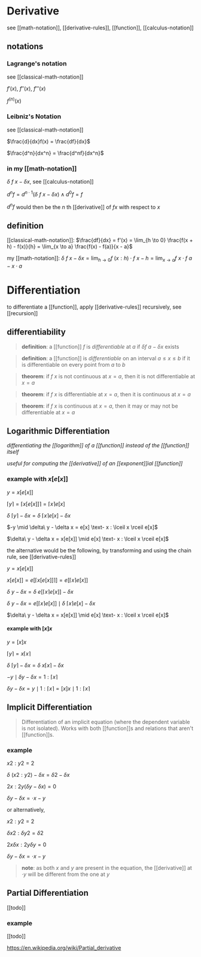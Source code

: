 # Derivative

see [[math-notation]], [[derivative-rules]], [[function]], [[calculus-notation]]

## notations

### Lagrange's notation

see [[classical-math-notation]]

$f'(x)$, $f''(x)$, $f'''(x)$

$f^{(n)}(x)$

### Leibniz's Notation

see [[classical-math-notation]]

$\frac{d}{dx}f(x) = \frac{df}{dx}$

$\frac{d^n}{dx^n} = \frac{d^nf}{dx^n}$

### in my [[math-notation]]

$\delta\ f\ x - \delta x$, see [[calculus-notation]]

$d^n f = d^{n \cdot 1} (\delta\ f\ x - \delta x) \land d^0 f = f$

$d^n f$ would then be the $n$ th [[derivative]] of $f x$ with respect to $x$

## definition

[[classical-math-notation]]: $\frac{df}{dx} = f'(x) = \lim_{h \to 0} \frac{f(x + h) - f(x)}{h} = \lim_{x \to a} \frac{f(x) - f(a)}{x - a}$

my [[math-notation]]: $\delta\ f\ x - \delta x = \lim_{h \to 0} f\ (x : h) \cdot f\ x - h = \lim_{x \to a} f\ x \cdot f\ a - x \cdot a$

# Differentiation

to differentiate a [[function]], apply [[derivative-rules]] recursively, see [[recursion]]

## differentiability

> **definition**: a [[function]] $f$ is _differentiable_ at $a$ if $\delta f\ a - \delta x$ exists

> **definition**: a [[function]] is _differentiable_ on an interval $a \le x \le b$ if it is differentiable on every point from $a$ to $b$

> **theorem**: if $f\ x$ is not continuous at $x = a$, then it is not differentiable at $x = a$

> **theorem**: if $f\ x$ is differentiable at $x = a$, then it is continuous at $x = a$

> **theorem**: if $f\ x$ is continuous at $x = a$, then it may or may not be differentiable at $x = a$

## Logarithmic Differentiation

_differentiating the [[logarithm]] of a [[function]] instead of the [[function]] itself_

_useful for computing the [[derivative]] of an [[exponent]]ial [[function]]_

### example with $x[e[x]]$

$y = x[e[x]]$

$\lceil y \rceil = \lceil x[e[x]] \rceil = \lceil x \rceil e[x]$

$\delta\ \lceil y \rceil - \delta x = \delta\ \lceil x \rceil e[x] - \delta x$

$-y \mid \delta\ y - \delta x = e[x] \text- x : \lceil x \rceil e[x]$

$\delta\ y - \delta x = x[e[x]] \mid e[x] \text- x : \lceil x \rceil e[x]$

the alternative would be the following, by transforming and using the chain rule, see [[derivative-rules]]

$y = x[e[x]]$

$x[e[x]] = e[\lceil x[e[x]] \rceil] = e[\lceil x \rceil e[x]]$

$\delta\ y - \delta x = \delta\ e[\lceil x \rceil e[x]] - \delta x$

$\delta\ y - \delta x = e[\lceil x \rceil e[x]] \mid \delta\ \lceil x \rceil e[x] - \delta x$

$\delta\ y - \delta x = x[e[x]] \mid e[x] \text- x : \lceil x \rceil e[x]$

#### example with $[x]x$

$y = [x]x$

$\lceil y \rceil = x \lceil x \rceil$

$\delta\ \lceil y \rceil - \delta x = \delta\ x \lceil x \rceil - \delta x$

$-y \mid \delta y - \delta x = 1 : \lceil x \rceil$

$\delta y - \delta x = y \mid 1 : \lceil x \rceil = [x]x \mid 1 : \lceil x \rceil$

## Implicit Differentiation

> Differentiation of an implicit equation (where the dependent variable is not isolated). Works with both [[function]]s and relations that aren't [[function]]s.

### example

$x2 : y2 = 2$

$\delta\ (x2 : y2) - \delta x = \delta 2 - \delta x$

$2x : 2y(\delta y - \delta x) = 0$

$\delta y - \delta x = \cdot x - y$

or alternatively,

$x2 : y2 = 2$

$\delta x2 : \delta y2 = \delta 2$

$2x \delta x : 2y \delta y = 0$

$\delta y - \delta x = \cdot x - y$

> **note**: as both $x$ and $y$ are present in the equation, the [[derivative]] at $\cdot y$ will be different from the one at $y$

## Partial Differentiation

[[todo]]

### example

[[todo]]

<https://en.wikipedia.org/wiki/Partial_derivative>
